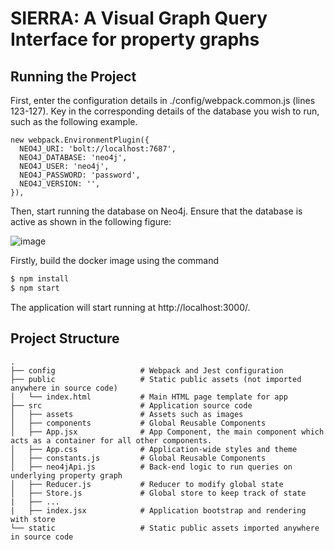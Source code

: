 # SIERRA: A Visual Graph Query Interface for property graphs

## Running the Project

First, enter the configuration details in ./config/webpack.common.js (lines 123-127). Key in the corresponding details of the database you wish to run, such as the following example.

```
new webpack.EnvironmentPlugin({
  NEO4J_URI: 'bolt://localhost:7687',
  NEO4J_DATABASE: 'neo4j',
  NEO4J_USER: 'neo4j',
  NEO4J_PASSWORD: 'password',
  NEO4J_VERSION: '',
}),

```

Then, start running the database on Neo4j. Ensure that the database is active as shown in the following figure:

![image](https://user-images.githubusercontent.com/44084459/114523240-b31c9180-9c76-11eb-898c-050a8adcb899.png)

Firstly, build the docker image using the command

```sh
$ npm install
$ npm start
```

The application will start running at http://localhost:3000/.

## Project Structure

```
.
├── config                   # Webpack and Jest configuration
├── public                   # Static public assets (not imported anywhere in source code)
│   └── index.html           # Main HTML page template for app
├── src                      # Application source code
│   ├── assets               # Assets such as images
│   ├── components           # Global Reusable Components
│   ├── App.jsx              # App Component, the main component which acts as a container for all other components.
│   ├── App.css              # Application-wide styles and theme
│   ├── constants.js         # Global Reusable Components
│   ├── neo4jApi.js          # Back-end logic to run queries on underlying property graph
│   ├── Reducer.js           # Reducer to modify global state
│   ├── Store.js             # Global store to keep track of state
|   ├── ...
|   ├── index.jsx            # Application bootstrap and rendering with store
└── static                   # Static public assets imported anywhere in source code
```
